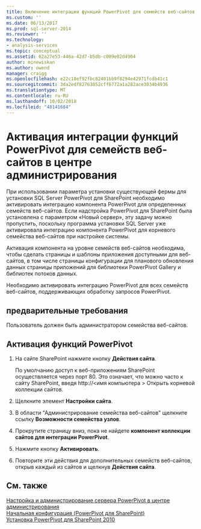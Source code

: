 ```yaml
---
title: Включение интеграции функций PowerPivot для семейств веб-сайтов в центре администрирования | Документация Майкрософт
ms.custom: ''
ms.date: 06/13/2017
ms.prod: sql-server-2014
ms.reviewer: ''
ms.technology:
- analysis-services
ms.topic: conceptual
ms.assetid: 62a27e53-446a-42d7-b5db-c009e02d4904
author: minewiskan
ms.author: owend
manager: craigg
ms.openlocfilehash: e22c18ef92fbc82401bb9f8294e42971fcdb41c1
ms.sourcegitcommit: 3da2edf82763852cff6772a1a282ace3034b4936
ms.translationtype: MT
ms.contentlocale: ru-RU
ms.lasthandoff: 10/02/2018
ms.locfileid: "48141684"
---
```

# <a name="activate-powerpivot-feature-integration-for-site-collections-in-central-administration"></a>Активация интеграции функций PowerPivot для семейств веб-сайтов в центре администрирования
  При использовании параметра установки существующей фермы для установки SQL Server PowerPivot для SharePoint необходимо активировать интеграцию компонента PowerPivot для определенных семейств веб-сайтов. Если надстройка PowerPivot для SharePoint была установлена с параметром «Новый сервер», эту задачу можно пропустить, поскольку программа установки SQL Server уже активировала интеграцию компонента PowerPivot для корневого семейства веб-сайтов при настройке системы.  
  
 Активация компонента на уровне семейств веб-сайтов необходима, чтобы сделать страницы и шаблоны приложения доступными для веб-сайтов, в том числе страницы конфигурации для планового обновления данных страницы приложений для библиотеки PowerPivot Gallery и библиотек потоков данных.  
  
 Необходимо активировать интеграцию PowerPivot для всех семейств веб-сайтов, поддерживающих обработку запросов PowerPivot.  
  
## <a name="prerequisites"></a>предварительные требования  
 Пользователь должен быть администратором семейства веб-сайтов.  
  
## <a name="activate-powerpivot-features"></a>Активация функций PowerPivot  
  
1.  На сайте SharePoint нажмите кнопку **Действия сайта**.  
  
     По умолчанию доступ к веб-приложениям SharePoint осуществляется через порт 80. Это означает, что можно часто к сайту SharePoint, введя http://\<имя компьютера > Открыть корневой коллекции сайтов.  
  
2.  Щелкните элемент **Настройки сайта**.  
  
3.  В области "Администрирование семейства веб-сайтов" щелкните ссылку **Возможности семейства узлов**.  
  
4.  Прокрутите страницу вниз, пока не найдете **компонент коллекции сайтов для интеграции PowerPivot**.  
  
5.  Нажмите кнопку **Активировать**.  
  
6.  Повторите эти действия для дополнительных семейств веб-сайтов, открыв каждый из сайтов и щелкнув **Действия сайта**.  
  
## <a name="see-also"></a>См. также  
 [Настройка и администрирование сервера PowerPivot в центре администрирования](power-pivot-server-administration-and-configuration-in-central-administration.md)   
 [Начальная конфигурация &#40;PowerPivot для SharePoint&#41;](../../sql-server/install/initial-configuration-powerpivot-for-sharepoint.md)   
 [Установка PowerPivot для SharePoint 2010](../../sql-server/install/powerpivot-for-sharepoint-2010-installation.md)  
  
  
